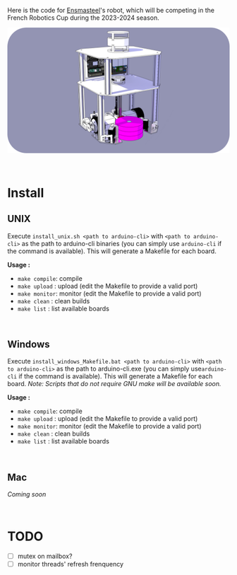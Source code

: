 Here is the code for [Ensmasteel](https://github.com/Ensmasteel)'s robot, which will be competing in the French Robotics Cup during the 2023-2024 season.

<p align="center">
	<img src="https://github.com/titofra/Ensmasteel-2023-2024-Code/blob/main/resource/robot.png" width="700">
</p>

<br/>

# Install

## UNIX

Execute `install_unix.sh <path to arduino-cli>` with `<path to arduino-cli>` as the path to arduino-cli binaries (you can simply use `arduino-cli` if the command is available). This will generate a Makefile for each board.

**Usage :**

- `make compile`: compile
- `make upload`	: upload (edit the Makefile to provide a valid port)
- `make monitor`: monitor (edit the Makefile to provide a valid port)
- `make clean`	: clean builds
- `make list`	: list available boards

<br/>

## Windows

Execute `install_windows_Makefile.bat <path to arduino-cli>` with `<path to arduino-cli>` as the path to arduino-cli.exe (you can simply use`arduino-cli` if the command is available). This will generate a Makefile for each board. *Note: Scripts that do not require GNU make will be available soon.* 

**Usage :**

- `make compile`: compile
- `make upload`	: upload (edit the Makefile to provide a valid port)
- `make monitor`: monitor (edit the Makefile to provide a valid port)
- `make clean`	: clean builds
- `make list`	: list available boards

<br/>

## Mac

*Coming soon*

<br/>

# TODO

- [ ] mutex on mailbox?
- [ ] monitor threads' refresh frenquency
